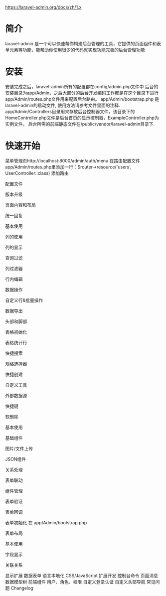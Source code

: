 https://laravel-admin.org/docs/zh/1.x

# 简介
laravel-admin 是一个可以快速帮你构建后台管理的工具，它提供的页面组件和表单元素等功能，能帮助你使用很少的代码就实现功能完善的后台管理功能

# 安装
安装完成之后，laravel-admin所有的配置都在config/admin.php文件中
后台的安装目录为app/Admin，之后大部分的后台开发编码工作都是在这个目录下进行
app/Admin/routes.php文件用来配置后台路由。
app/Admin/bootstrap.php 是laravel-admin的启动文件, 使用方法请参考文件里面的注释.
app/Admin/Controllers目录用来存放后台控制器文件，该目录下的HomeController.php文件是后台首页的显示控制器，ExampleController.php为实例文件。
后台所需的前端静态文件在/public/vendor/laravel-admin目录下.

# 快速开始
菜单管理页http://localhost:8000/admin/auth/menu
在路由配置文件app/Admin/routes.php里添加一行：$router->resource('users', UserController::class) 添加路由



配置文件

版本升级

页面内容和布局

统一回复

基本使用

列的使用

列的显示

查询过滤

列过滤器

行内编辑

数据操作

自定义行&批量操作

数据导出

头部和脚部

表格初始化

表格统计行

快捷搜索

规格选择器

快捷创建

自定义工具

外部数据源

快捷键

软删除

基本使用

基础组件

图片/文件上传

JSON组件

关系处理

表单联动

组件管理

表单验证

表单回调

表单初始化
在 app/Admin/bootstrap.php

表单布局

基本使用

字段显示

关联关系

显示扩展
数据表单
语言本地化
CSS/JavaScript
扩展开发
控制台命令
页面消息
数据模型树
前端组件
用户、角色、权限
自定义登录认证
自定义头部导航
常见问题
Changelog
